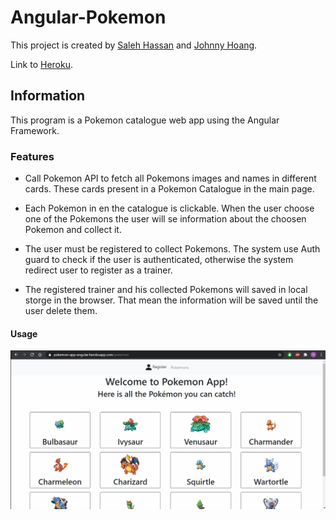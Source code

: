 # Angular-Pokemon

This project is created by [Saleh Hassan](https://github.com/ISaleh-Hassan) and [Johnny Hoang](https://github.com/flaakan).

Link to [Heroku](https://pokemon-app-angular.herokuapp.com).

## Information
This program is a Pokemon catalogue web app using the Angular Framework. 

### Features
* Call Pokemon API to fetch all Pokemons images and names in different cards. These cards present in a Pokemon Catalogue in the main page. 

* Each Pokemon in en the catalogue is clickable. When the user choose one of the Pokemons the user will se information about the choosen Pokemon and collect it.

* The user must be registered to collect Pokemons. The system use Auth guard to check if the user is authenticated, otherwise the system redirect user to register as a trainer. 

* The registered trainer and his collected Pokemons will saved in local storge in the browser. That mean the information will be saved until the user delete them.  

#### Usage
![](javascriptApp.gif)


